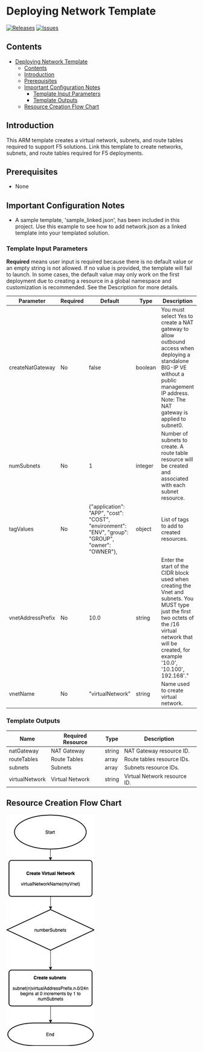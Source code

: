 
# Deploying Network Template

[![Releases](https://img.shields.io/github/release/f5networks/f5-azure-arm-templates-v2.svg)](https://github.com/f5networks/f5-azure-arm-templates-v2/releases)
[![Issues](https://img.shields.io/github/issues/f5networks/f5-azure-arm-templates-v2.svg)](https://github.com/f5networks/f5-azure-arm-templates-v2/issues)

## Contents

- [Deploying Network Template](#deploying-network-template)
  - [Contents](#contents)
  - [Introduction](#introduction)
  - [Prerequisites](#prerequisites)
  - [Important Configuration Notes](#important-configuration-notes)
    - [Template Input Parameters](#template-input-parameters)
    - [Template Outputs](#template-outputs)
  - [Resource Creation Flow Chart](#resource-creation-flow-chart)

## Introduction

This ARM template creates a virtual network, subnets, and route tables required to support F5 solutions. Link this template to create networks, subnets, and route tables required for F5 deployments.

## Prerequisites

 - None
 
## Important Configuration Notes

 - A sample template, 'sample_linked.json', has been included in this project. Use this example to see how to add network.json as a linked template into your templated solution.


### Template Input Parameters

**Required** means user input is required because there is no default value or an empty string is not allowed. If no value is provided, the template will fail to launch. In some cases, the default value may only work on the first deployment due to creating a resource in a global namespace and customization is recommended. See the Description for more details.

| Parameter | Required | Default | Type | Description |
| --- | --- | --- | --- | --- |
| createNatGateway | No | false | boolean | You must select Yes to create a NAT gateway to allow outbound access when deploying a standalone BIG-IP VE without a public management IP address. Note: The NAT gateway is applied to subnet0. |
| numSubnets| No | 1 | integer | Number of subnets to create. A route table resource will be created and associated with each subnet resource. |
| tagValues| No | {"application": "APP", "cost": "COST", "environment": "ENV", "group": "GROUP", "owner": "OWNER"}, | object | List of tags to add to created resources. |
| vnetAddressPrefix | No | 10.0 | string | Enter the start of the CIDR block used when creating the Vnet and subnets. You MUST type just the first two octets of the /16 virtual network that will be created, for example '10.0', '10.100', 192.168'." |
| vnetName| No | "virtualNetwork" | string | Name used to create virtual network. |

### Template Outputs

| Name | Required Resource | Type | Description |
| --- | --- | --- | --- |
| natGateway | NAT Gateway | string | NAT Gateway resource ID. |
| routeTables | Route Tables | array | Route tables resource IDs. |
| subnets | Subnets | array | Subnets resource IDs. |
| virtualNetwork | Virtual Network | string | Virtual Network resource ID. |


## Resource Creation Flow Chart

![Resource Creation Flow Chart](https://github.com/F5Networks/f5-azure-arm-templates-v2/blob/v2.3.0.0/examples/images/azure-network-module.png)
